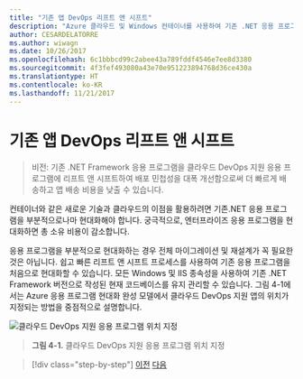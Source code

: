 ```yaml
---
title: "기존 앱 DevOps 리프트 앤 시프트"
description: "Azure 클라우드 및 Windows 컨테이너를 사용하여 기존 .NET 응용 프로그램 현대화"
author: CESARDELATORRE
ms.author: wiwagn
ms.date: 10/26/2017
ms.openlocfilehash: 6c1bbbcd99c2abee43a789fddf4546e7ee8d3380
ms.sourcegitcommit: 4f3fef493080a43e70e951223894768d36ce430a
ms.translationtype: HT
ms.contentlocale: ko-KR
ms.lasthandoff: 11/21/2017
---
```

# <a name="lift-and-shift-existing-apps-devops"></a>기존 앱 DevOps 리프트 앤 시프트
> 비전: 기존 .NET Framework 응용 프로그램을 클라우드 DevOps 지원 응용 프로그램에 리프트 앤 시프트하여 배포 민첩성을 대폭 개선함으로써 더 빠르게 배송하고 앱 배송 비용을 낮출 수 있습니다.

컨테이너와 같은 새로운 기술과 클라우드의 이점을 활용하려면 기존.NET 응용 프로그램을 부분적으로나마 현대화해야 합니다. 궁극적으로, 엔터프라이즈 응용 프로그램을 현대화하면 총 소유 비용이 감소합니다.

응용 프로그램을 부분적으로 현대화하는 경우 전체 마이그레이션 및 재설계가 꼭 필요한 것은 아닙니다. 쉽고 빠른 리프트 앤 시프트 프로세스를 사용하여 기존 응용 프로그램을 처음으로 현대화할 수 있습니다. 모든 Windows 및 IIS 종속성을 사용하여 기존 .NET Framework 버전으로 작성된 현재 코드베이스를 유지 관리할 수 있습니다. 그림 4-1에서는 Azure 응용 프로그램 현대화 완성 모델에서 클라우드 DevOps 지원 앱의 위치가 지정되는 방법을 중점적으로 설명합니다.

![클라우드 DevOps 지원 응용 프로그램 위치 지정](./media/image1.png)

> **그림 4-1.** 클라우드 DevOps 지원 응용 프로그램 위치 지정

>[!div class="step-by-step"]
[이전](../migrate-your-relational-databases-to-azure.md)
[다음](reasons-to-lift-and-shift-existing-net-apps-to-cloud-devops-ready-applications.md)
